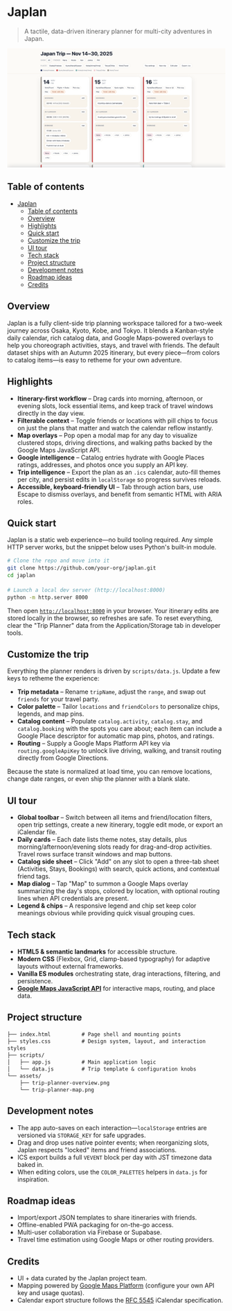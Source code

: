 # Japlan

> A tactile, data-driven itinerary planner for multi-city adventures in Japan.

![Trip planner overview interface showing the full itinerary calendar.](assets/trip-planner-overview.png)
<!-- ![Map overlay highlighting day-specific stops on an interactive Google Map.](assets/trip-planner-map.png) -->

## Table of contents
- [Japlan](#japlan)
  - [Table of contents](#table-of-contents)
  - [Overview](#overview)
  - [Highlights](#highlights)
  - [Quick start](#quick-start)
  - [Customize the trip](#customize-the-trip)
  - [UI tour](#ui-tour)
  - [Tech stack](#tech-stack)
  - [Project structure](#project-structure)
  - [Development notes](#development-notes)
  - [Roadmap ideas](#roadmap-ideas)
  - [Credits](#credits)

## Overview
Japlan is a fully client-side trip planning workspace tailored for a two-week journey across Osaka, Kyoto, Kobe, and Tokyo. It blends a Kanban-style daily calendar, rich catalog data, and Google Maps-powered overlays to help you choreograph activities, stays, and travel with friends. The default dataset ships with an Autumn 2025 itinerary, but every piece—from colors to catalog items—is easy to retheme for your own adventure.

## Highlights
- **Itinerary-first workflow** – Drag cards into morning, afternoon, or evening slots, lock essential items, and keep track of travel windows directly in the day view.
- **Filterable context** – Toggle friends or locations with pill chips to focus on just the plans that matter and watch the calendar reflow instantly.
- **Map overlays** – Pop open a modal map for any day to visualize clustered stops, driving directions, and walking paths backed by the Google Maps JavaScript API.
- **Google intelligence** – Catalog entries hydrate with Google Places ratings, addresses, and photos once you supply an API key.
- **Trip intelligence** – Export the plan as an `.ics` calendar, auto-fill themes per city, and persist edits in `localStorage` so progress survives reloads.
- **Accessible, keyboard-friendly UI** – Tab through action bars, use Escape to dismiss overlays, and benefit from semantic HTML with ARIA roles.

## Quick start
Japlan is a static web experience—no build tooling required. Any simple HTTP server works, but the snippet below uses Python's built-in module.

```bash
# Clone the repo and move into it
git clone https://github.com/your-org/japlan.git
cd japlan

# Launch a local dev server (http://localhost:8000)
python -m http.server 8000
```

Then open [`http://localhost:8000`](http://localhost:8000) in your browser. Your itinerary edits are stored locally in the browser, so refreshes are safe. To reset everything, clear the "Trip Planner" data from the Application/Storage tab in developer tools.

## Customize the trip
Everything the planner renders is driven by `scripts/data.js`. Update a few keys to retheme the experience:

- **Trip metadata** – Rename `tripName`, adjust the `range`, and swap out `friends` for your travel party.
- **Color palette** – Tailor `locations` and `friendColors` to personalize chips, legends, and map pins.
- **Catalog content** – Populate `catalog.activity`, `catalog.stay`, and `catalog.booking` with the spots you care about; each item can include a Google Place descriptor for automatic map pins, photos, and ratings.
- **Routing** – Supply a Google Maps Platform API key via `routing.googleApiKey` to unlock live driving, walking, and transit routing directly from Google Directions.

Because the state is normalized at load time, you can remove locations, change date ranges, or even ship the planner with a blank slate.

## UI tour
- **Global toolbar** – Switch between all items and friend/location filters, open trip settings, create a new itinerary, toggle edit mode, or export an iCalendar file.
- **Daily cards** – Each date lists theme notes, stay details, plus morning/afternoon/evening slots ready for drag-and-drop activities. Travel rows surface transit windows and map buttons.
- **Catalog side sheet** – Click "Add" on any slot to open a three-tab sheet (Activities, Stays, Bookings) with search, quick actions, and contextual friend tags.
- **Map dialog** – Tap "Map" to summon a Google Maps overlay summarizing the day's stops, colored by location, with optional routing lines when API credentials are present.
- **Legend & chips** – A responsive legend and chip set keep color meanings obvious while providing quick visual grouping cues.

## Tech stack
- **HTML5 & semantic landmarks** for accessible structure.
- **Modern CSS** (Flexbox, Grid, clamp-based typography) for adaptive layouts without external frameworks.
- **Vanilla ES modules** orchestrating state, drag interactions, filtering, and persistence.
- **[Google Maps JavaScript API](https://developers.google.com/maps/documentation/javascript/overview)** for interactive maps, routing, and place data.

## Project structure
```
├── index.html          # Page shell and mounting points
├── styles.css          # Design system, layout, and interaction styles
├── scripts/
│   ├── app.js          # Main application logic
│   └── data.js         # Trip template & configuration knobs
└── assets/
    ├── trip-planner-overview.png
    └── trip-planner-map.png
```

## Development notes
- The app auto-saves on each interaction—`localStorage` entries are versioned via `STORAGE_KEY` for safe upgrades.
- Drag and drop uses native pointer events; when reorganizing slots, Japlan respects "locked" items and friend associations.
- ICS export builds a full `VEVENT` block per day with JST timezone data baked in.
- When editing colors, use the `COLOR_PALETTES` helpers in `data.js` for inspiration.

## Roadmap ideas
- Import/export JSON templates to share itineraries with friends.
- Offline-enabled PWA packaging for on-the-go access.
- Multi-user collaboration via Firebase or Supabase.
- Travel time estimation using Google Maps or other routing providers.

## Credits
- UI + data curated by the Japlan project team.
- Mapping powered by [Google Maps Platform](https://mapsplatform.google.com/) (configure your own API key and usage quotas).
- Calendar export structure follows the [RFC 5545](https://www.rfc-editor.org/rfc/rfc5545) iCalendar specification.
